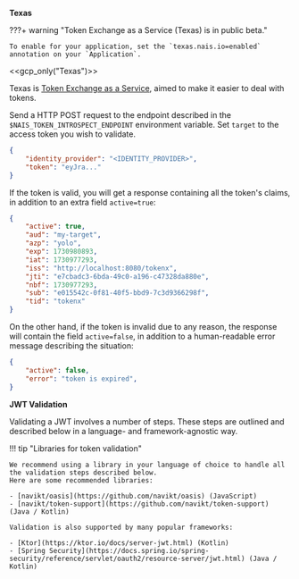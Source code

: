 **Texas**

???+ warning "Token Exchange as a Service (Texas) is in public beta."

    To enable for your application, set the `texas.nais.io=enabled` annotation on your `Application`.

<<gcp_only("Texas")>>

Texas is [Token Exchange as a Service](../../explanations/README.md#texas), aimed to make it easier to deal with tokens.

Send a HTTP POST request to the endpoint described in the `$NAIS_TOKEN_INTROSPECT_ENDPOINT` environment variable.
Set `target` to the access token you wish to validate.

```json
{
    "identity_provider": "<IDENTITY_PROVIDER>",
    "token": "eyJra..."
}
```

If the token is valid, you will get a response containing all the token's claims, in addition to an extra field `active=true`:

```json
{
    "active": true,
    "aud": "my-target",
    "azp": "yolo",
    "exp": 1730980893,
    "iat": 1730977293,
    "iss": "http://localhost:8080/tokenx",
    "jti": "e7cbadc3-6bda-49c0-a196-c47328da880e",
    "nbf": 1730977293,
    "sub": "e015542c-0f81-40f5-bbd9-7c3d9366298f",
    "tid": "tokenx"
}
```

On the other hand, if the token is invalid due to any reason, the response will contain the field `active=false`,
in addition to a human-readable error message describing the situation:

```json
{
    "active": false,
    "error": "token is expired",
}
```

**JWT Validation**

Validating a JWT involves a number of steps.
These steps are outlined and described below in a language- and framework-agnostic way.

!!! tip "Libraries for token validation"

    We recommend using a library in your language of choice to handle all the validation steps described below.
    Here are some recommended libraries:

    - [navikt/oasis](https://github.com/navikt/oasis) (JavaScript)
    - [navikt/token-support](https://github.com/navikt/token-support) (Java / Kotlin)

    Validation is also supported by many popular frameworks:

    - [Ktor](https://ktor.io/docs/server-jwt.html) (Kotlin)
    - [Spring Security](https://docs.spring.io/spring-security/reference/servlet/oauth2/resource-server/jwt.html) (Java / Kotlin)
